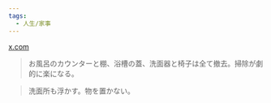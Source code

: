 ```yaml
---
tags:
  - 人生/家事
---
```

[x.com](https://x.com/Dongri_mom/status/1884744636037812620)

>お風呂のカウンターと棚、浴槽の蓋、洗面器と椅子は全て撤去。掃除が劇的に楽になる。

>洗面所も浮かす。物を置かない。

